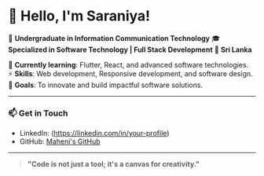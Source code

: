 # 👋 Hello, I'm Saraniya!  
🌟 **Undergraduate in Information Communication Technology**
🎓 **Specialized in Software Technology | Full Stack Development**
📍 **Sri Lanka**  

🌱 **Currently learning**: Flutter, React, and advanced software technologies.  
⚡ **Skills**: Web development, Responsive development, and software design.  
🎯 **Goals**: To innovate and build impactful software solutions.  

---

### 📫 Get in Touch  
- LinkedIn: (https://linkedin.com/in/your-profile)  
- GitHub: [Maheni's GitHub](https://github.com/your-username)  

---

> **"Code is not just a tool; it's a canvas for creativity."**  
